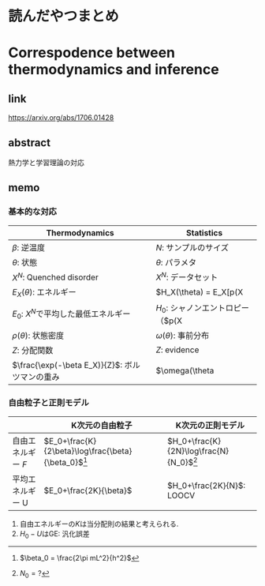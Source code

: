 # 読んだやつまとめ
# Correspodence between thermodynamics and inference
## link
https://arxiv.org/abs/1706.01428
## abstract
熱力学と学習理論の対応
## memo

### 基本的な対応

| Thermodynamics                                 | Statistics                                                   |
| ---------------------------------------------- | ------------------------------------------------------------ |
| $\beta$: 逆温度                                | $N$: サンプルのサイズ                                        |
| $\theta$: 状態                                 | $\theta$: パラメタ                                           |
| $X^N$: Quenched disorder                       | $X^N$: データセット                                          |
| $E_X(\theta)$: エネルギー                      | $H_X(\theta) = E_X[p(X|\theta)]$: クロスエントロピー（KLダイバージェンスにすると$E_0 = 0$となる） |
| $E_0$: $X^N$で平均した最低エネルギー           | $H_0$: シャノンエントロピー（$p(X|\theta)$が真の分布の時の$H_X(\theta)$） |
| $\rho(\theta)$: 状態密度                       | $\omega(\theta)$: 事前分布                                   |
| $Z$: 分配関数                                  | $Z$: evidence                                                |
| $\frac{\exp(-\beta E_X)}{Z}$: ボルツマンの重み | $\omega(\theta|X^N)$: 事後分布                               |

### 自由粒子と正則モデル

|                    | K次元の自由粒子                                     | K次元の正則モデル                       |
| ------------------ | --------------------------------------------------- | --------------------------------------- |
| 自由エネルギー $F$ | $E_0+\frac{K}{2\beta}\log\frac{\beta}{\beta_0}$[^1] | $H_0+\frac{K}{2N}\log\frac{N}{N_0}$[^2] |
| 平均エネルギー U   | $E_0+\frac{2K}{\beta}$                              | $H_0+\frac{2K}{N}$: LOOCV               |

[^1]: $\beta_0 = \frac{2\pi mL^2}{h^2}$
[^2]: $N_0 = ?$

1. 自由エネルギーの$K$は当分配則の結果と考えられる.
2. $H_0-U$はGE: 汎化誤差